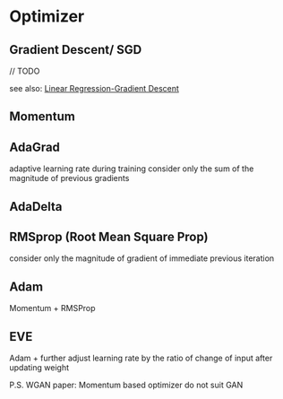 # Optimizer
## Gradient Descent/ SGD
// TODO

see also:
[Linear Regression-Gradient Descent](linear_regression.html#stochastic-gradient-descent)
## Momentum
## AdaGrad
adaptive learning rate during training
consider only the sum of the magnitude of previous gradients

## AdaDelta
## RMSprop (Root Mean Square Prop)
consider only the magnitude of gradient of immediate previous iteration
## Adam
Momentum + RMSProp
## EVE
Adam + further adjust learning rate by the ratio of change of input after updating weight



P.S. WGAN paper: Momentum based optimizer do not suit GAN
